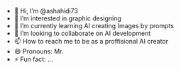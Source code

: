 - 👋 Hi, I’m @ashahidi73
- 👀 I’m interested in graphic designing 
- 🌱 I’m currently learning AI creating Images by prompts 
- 💞️ I’m looking to collaborate on AI development 
- 📫 How to reach me to be as a proffisional AI creator 
- 😄 Pronouns: Mr. 
- ⚡ Fun fact: ...

<!---
ashahidi73/ashahidi73 is a ✨ special ✨ repository because its `README.md` (this file) appears on your GitHub profile.
You can click the Preview link to take a look at your changes.
--->
